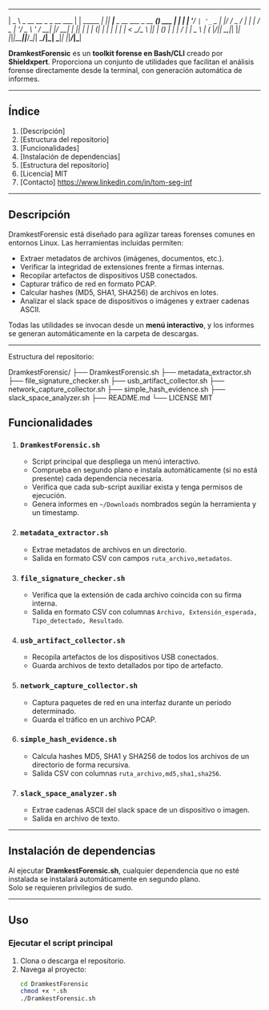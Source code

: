   ____                      _             _   _____                        _      
 |  _ \ _ __ __ _ _ __ ___ | | _____  ___| |_|  ___|__  _ __ ___ _ __  ___(_) ___ 
 | | | | '__/ _` | '_ ` _ \| |/ / _ \/ __| __| |_ / _ \| '__/ _ \ '_ \/ __| |/ __|
 | |_| | | | (_| | | | | | |   <  __/\__ \ |_|  _| (_) | | |  __/ | | \__ \ | (__ 
 |____/|_|  \__,_|_| |_| |_|_|\_\___||___/\__|_|  \___/|_|  \___|_| |_|___/_|\___|
                                                                                  
                                                                                                                                  
                                                                                   
                                                                                   

**DramkestForensic** es un **toolkit forense en Bash/CLI** creado por **Shieldxpert**. Proporciona un conjunto de utilidades que facilitan el análisis forense directamente desde la terminal, con generación automática de informes.

---

## Índice

1. [Descripción] 
2. [Estructura del repositorio]
3. [Funcionalidades] 
4. [Instalación de dependencias]
5. [Estructura del repositorio] 
6. [Licencia] MIT
7. [Contacto] https://www.linkedin.com/in/tom-seg-inf

---

## Descripción

DramkestForensic está diseñado para agilizar tareas forenses comunes en entornos Linux. Las herramientas incluidas permiten:

- Extraer metadatos de archivos (imágenes, documentos, etc.).  
- Verificar la integridad de extensiones frente a firmas internas.  
- Recopilar artefactos de dispositivos USB conectados.  
- Capturar tráfico de red en formato PCAP.  
- Calcular hashes (MD5, SHA1, SHA256) de archivos en lotes.  
- Analizar el slack space de dispositivos o imágenes y extraer cadenas ASCII.

Todas las utilidades se invocan desde un **menú interactivo**, y los informes se generan automáticamente en la carpeta de descargas.

---

Estructura del repositorio:

DramkestForensic/
├── DramkestForensic.sh
├── metadata_extractor.sh
├── file_signature_checker.sh
├── usb_artifact_collector.sh
├── network_capture_collector.sh
├── simple_hash_evidence.sh
├── slack_space_analyzer.sh
├── README.md
└── LICENSE MIT

## Funcionalidades

1. ### `DramkestForensic.sh`  
   - Script principal que despliega un menú interactivo.  
   - Comprueba en segundo plano e instala automáticamente (si no está presente) cada dependencia necesaria.  
   - Verifica que cada sub-script auxiliar exista y tenga permisos de ejecución.  
   - Genera informes en `~/Downloads` nombrados según la herramienta y un timestamp.

2. ### `metadata_extractor.sh`  
   - Extrae metadatos de archivos en un directorio.  
   - Salida en formato CSV con campos `ruta_archivo,metadatos`.

3. ### `file_signature_checker.sh`  
   - Verifica que la extensión de cada archivo coincida con su firma interna.  
   - Salida en formato CSV con columnas `Archivo, Extensión_esperada, Tipo_detectado, Resultado`.

4. ### `usb_artifact_collector.sh`  
   - Recopila artefactos de los dispositivos USB conectados.  
   - Guarda archivos de texto detallados por tipo de artefacto.

5. ### `network_capture_collector.sh`  
   - Captura paquetes de red en una interfaz durante un periodo determinado.  
   - Guarda el tráfico en un archivo PCAP.

6. ### `simple_hash_evidence.sh`  
   - Calcula hashes MD5, SHA1 y SHA256 de todos los archivos de un directorio de forma recursiva.  
   - Salida CSV con columnas `ruta_archivo,md5,sha1,sha256`.

7. ### `slack_space_analyzer.sh`  
   - Extrae cadenas ASCII del slack space de un dispositivo o imagen.  
   - Salida en archivo de texto.

---

## Instalación de dependencias

Al ejecutar **DramkestForensic.sh**, cualquier dependencia que no esté instalada se instalará automáticamente en segundo plano.  
Solo se requieren privilegios de sudo.

---

## Uso

### Ejecutar el script principal

1. Clona o descarga el repositorio.  
2. Navega al proyecto:
   ```bash
   cd DramkestForensic
   chmod +x *.sh
   ./DramkestForensic.sh
